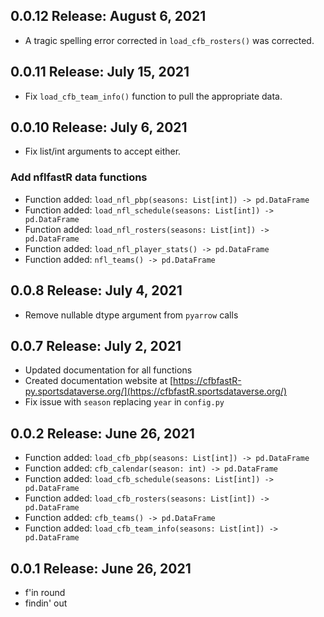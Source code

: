 ## 0.0.12 Release: August 6, 2021
- A tragic spelling error corrected in `load_cfb_rosters()` was corrected.

## 0.0.11 Release: July 15, 2021
- Fix `load_cfb_team_info()` function to pull the appropriate data.

## 0.0.10 Release: July 6, 2021
- Fix list/int arguments to accept either.

### Add nflfastR data functions

- Function added: `load_nfl_pbp(seasons: List[int]) -> pd.DataFrame`
- Function added: `load_nfl_schedule(seasons: List[int]) -> pd.DataFrame`
- Function added: `load_nfl_rosters(seasons: List[int]) -> pd.DataFrame`
- Function added: `load_nfl_player_stats() -> pd.DataFrame`
- Function added: `nfl_teams() -> pd.DataFrame`


## 0.0.8 Release: July 4, 2021
- Remove nullable dtype argument from `pyarrow` calls

## 0.0.7 Release: July 2, 2021
- Updated documentation for all functions
- Created documentation website at [https://cfbfastR-py.sportsdataverse.org/](https://cfbfastR.sportsdataverse.org/)
- Fix issue with `season` replacing `year` in `config.py`

## 0.0.2 Release: June 26, 2021
- Function added: `load_cfb_pbp(seasons: List[int]) -> pd.DataFrame`
- Function added: `cfb_calendar(season: int) -> pd.DataFrame`
- Function added: `load_cfb_schedule(seasons: List[int]) -> pd.DataFrame`
- Function added: `load_cfb_rosters(seasons: List[int]) -> pd.DataFrame`
- Function added: `cfb_teams() -> pd.DataFrame`
- Function added: `load_cfb_team_info(seasons: List[int]) -> pd.DataFrame`

## 0.0.1 Release: June 26, 2021
- f'in round
- findin' out